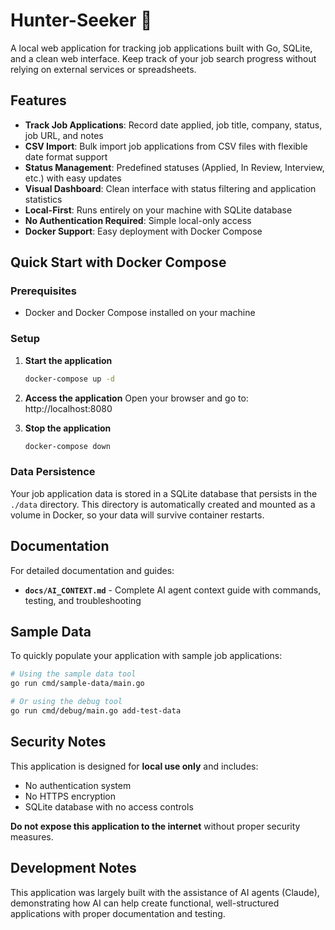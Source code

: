# Hunter-Seeker 🎯

A local web application for tracking job applications built with Go, SQLite, and a clean web interface. Keep track of your job search progress without relying on external services or spreadsheets.

## Features

- **Track Job Applications**: Record date applied, job title, company, status, job URL, and notes
- **CSV Import**: Bulk import job applications from CSV files with flexible date format support
- **Status Management**: Predefined statuses (Applied, In Review, Interview, etc.) with easy updates
- **Visual Dashboard**: Clean interface with status filtering and application statistics
- **Local-First**: Runs entirely on your machine with SQLite database
- **No Authentication Required**: Simple local-only access
- **Docker Support**: Easy deployment with Docker Compose

## Quick Start with Docker Compose

### Prerequisites

- Docker and Docker Compose installed on your machine

### Setup

1. **Start the application**
   ```bash
   docker-compose up -d
   ```

2. **Access the application**
   Open your browser and go to: http://localhost:8080

3. **Stop the application**
   ```bash
   docker-compose down
   ```

### Data Persistence

Your job application data is stored in a SQLite database that persists in the `./data` directory. This directory is automatically created and mounted as a volume in Docker, so your data will survive container restarts.

## Documentation

For detailed documentation and guides:

- **`docs/AI_CONTEXT.md`** - Complete AI agent context guide with commands, testing, and troubleshooting

## Sample Data

To quickly populate your application with sample job applications:

```bash
# Using the sample data tool
go run cmd/sample-data/main.go

# Or using the debug tool
go run cmd/debug/main.go add-test-data
```

## Security Notes

This application is designed for **local use only** and includes:
- No authentication system
- No HTTPS encryption
- SQLite database with no access controls

**Do not expose this application to the internet** without proper security measures.

## Development Notes

This application was largely built with the assistance of AI agents (Claude), demonstrating how AI can help create functional, well-structured applications with proper documentation and testing.
